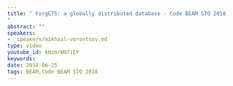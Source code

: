 ```yaml
---
title: " ForgETS: a globally distributed database - Code BEAM STO 2018
"
abstract: ""
speakers:
- _speakers/mikhail-vorontsov.md
type: video
youtube_id: kHzmrWD7iEY
keywords: 
date: 2018-06-25
tags: BEAM,Code BEAM STO 2018
---
```


